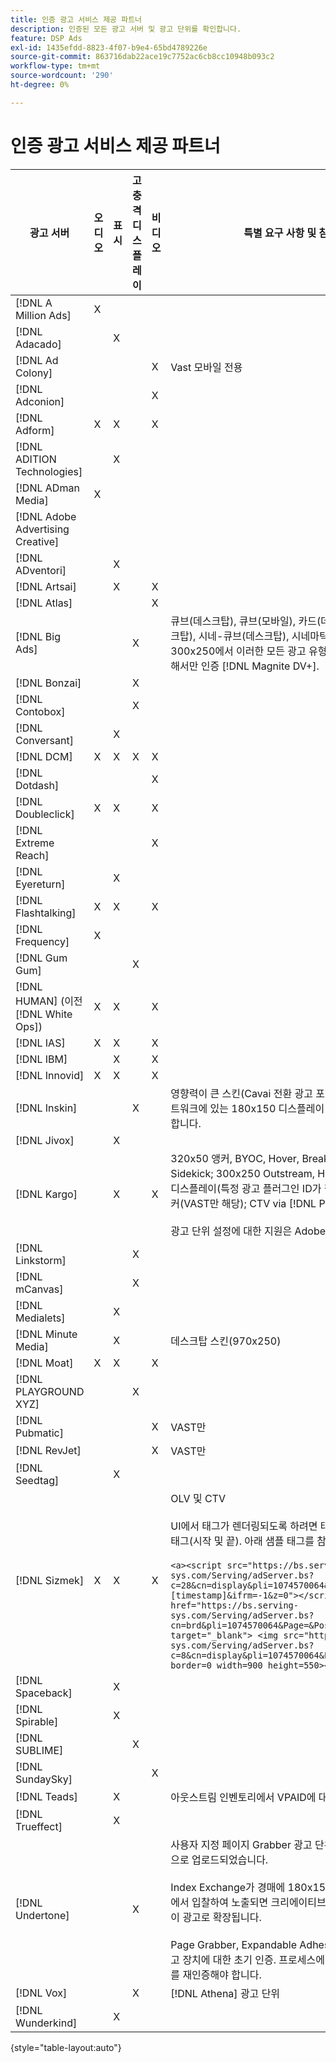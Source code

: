 ```yaml
---
title: 인증 광고 서비스 제공 파트너
description: 인증된 모든 광고 서버 및 광고 단위를 확인합니다.
feature: DSP Ads
exl-id: 1435efdd-8823-4f07-b9e4-65bd4789226e
source-git-commit: 863716dab22ace19c7752ac6cb8cc10948b093c2
workflow-type: tm+mt
source-wordcount: '290'
ht-degree: 0%

---
```


# 인증 광고 서비스 제공 파트너

| 광고 서버 | 오디오 | 표시 | 고충격 디스플레이 | 비디오 | 특별 요구 사항 및 참고 사항 |
| --- | --- | --- | --- | --- | --- |
| [!DNL A Million Ads] | X | | | | |
| [!DNL Adacado] | | X | | | |
| [!DNL Ad Colony] | | | | X | Vast 모바일 전용 |
| [!DNL Adconion] | | | | X | |
| [!DNL Adform] | X | X | | X | |
| [!DNL ADITION Technologies] | | X | | | |
| [!DNL ADman Media] | X | | | | |
| [!DNL Adobe Advertising Creative] | | | | | |
| [!DNL ADventori] | | X | | | |
| [!DNL Artsai] | | X | | X | |
| [!DNL Atlas] | | | | X | |
| [!DNL Big Ads] | | | X | | 큐브(데스크탑), 큐브(모바일), 카드(데스크탑), 크게 표시(데스크탑), 시네-큐브(데스크탑), 시네마틱(데스크탑) DSP as 300x250에서 이러한 모든 광고 유형을 설정합니다. 다음을 통해서만 인증 [!DNL Magnite DV+]. |
| [!DNL Bonzai] | | | X | | |
| [!DNL Contobox] | | | X | | |
| [!DNL Conversant] | | X | | | |
| [!DNL DCM] | X | X | X | X | |
| [!DNL Dotdash] | | | | X | |
| [!DNL Doubleclick] | X | X | | X | |
| [!DNL Extreme Reach] | | | | X | |
| [!DNL Eyereturn] | | X | | | |
| [!DNL Flashtalking] | X | X | | X | |
| [!DNL Frequency] | X | | | | |
| [!DNL Gum Gum] | | | X | | |
| [!DNL HUMAN] (이전 [!DNL White Ops]) | X | X | | X | |
| [!DNL IAS] | X | X | | X | |
| [!DNL IBM] | | X | | X | |
| [!DNL Innovid] | X | X | | X | |
| [!DNL Inskin] | | | X | | 영향력이 큰 스킨(Cavai 전환 광고 포함)은 Inskin 인벤토리 네트워크에 있는 180x150 디스플레이 거래 ID에서 제공되어야 합니다. |
| [!DNL Jivox] | | X | | | |
| [!DNL Kargo] | | X | | X | 320x50 앵커, BYOC, Hover, Breakout, Breaway 및 Sidekick; 300x250 Outstream, HighRise; 표준 데스크탑 디스플레이(특정 광고 플러그인 ID가 필요하지 않음); 비디오 앵커(VAST만 해당); CTV via [!DNL Pubmatic]</br></br>광고 단위 설정에 대한 지원은 Adobe 계정 팀에 문의하십시오. |
| [!DNL Linkstorm] | | | X | | |
| [!DNL mCanvas] | | | X | | |
| [!DNL Medialets] | | X | | | |
| [!DNL Minute Media] | | X | | | 데스크탑 스킨(970x250) |
| [!DNL Moat] | X | X | | X | |
| [!DNL PLAYGROUND XYZ] | | | X | | |
| [!DNL Pubmatic] | | | | X | VAST만 |
| [!DNL RevJet] | | | | X | VAST만 |
| [!DNL Seedtag] | | X | | | |
| [!DNL Sizmek] | X | X | | X | OLV 및 CTV</br></br>UI에서 태그가 렌더링되도록 하려면 태그를 로 감싸십시오. `<a>` 태그(시작 및 끝). 아래 샘플 태그를 참조하십시오.</br></br>`<a><script src="https://bs.serving-sys.com/Serving/adServer.bs?c=28&cn=display&pli=1074570064&w=900&h=550&ord=[timestamp]&ifrm=-1&z=0"></script> <noscript> <a href="https://bs.serving-sys.com/Serving/adServer.bs?cn=brd&pli=1074570064&Page=&Pos=-602368150" target="_blank"> <img src="https://bs.serving-sys.com/Serving/adServer.bs?c=8&cn=display&pli=1074570064&Page=&Pos=-602368150" border=0 width=900 height=550></a> </noscript><a>` |
| [!DNL Spaceback] | | X | | | |
| [!DNL Spirable] | | X | | | |
| [!DNL SUBLIME] | | | X | | |
| [!DNL SundaySky] | | | | X | |
| [!DNL Teads] | | X | | | 아웃스트림 인벤토리에서 VPAID에 대한 지원은 없습니다. |
| [!DNL Trueffect] | | X | | | |
| [!DNL Undertone] | | | X | | 사용자 지정 페이지 Grabber 광고 단위가 DSP에서 180x150으로 업로드되었습니다.</br></br>Index Exchange가 경매에 180x150 경매를 통과하고 DSP에서 입찰하여 노출되면 크리에이티브는 전체 페이지 디스플레이 광고로 확장됩니다.</br></br>Page Grabber, Expandable Adhesion 및 Screen Shift 광고 장치에 대한 초기 인증. 프로세스에 대해 단계를 표시하여 이를 재인증해야 합니다. |
| [!DNL Vox] | | | X | | [!DNL Athena] 광고 단위 |
| [!DNL Wunderkind] | | X | | | |

{style="table-layout:auto"}
